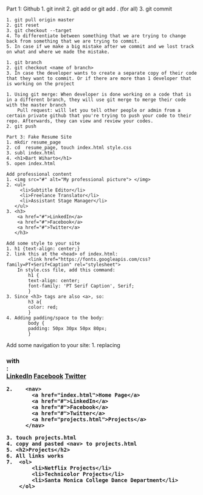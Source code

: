 Part 1: Github
    1. git innit
    2. git add <file> or git add . (for all)
    3. git commit

    1. git pull origin master
    2. git reset
    3. git checkout --target
    4. To differentiate between something that we are trying to change back from something that we are trying to commit.
    5. In case if we make a big mistake after we commit and we lost track on what and where we made the mistake.
    
    1. git branch
    2. git checkout <name of branch>
    3. In case the developer wants to create a separate copy of their code that they want to commit. Or if there are more than 1 developer that is working on the project
    
    1. Using git merge: When developer is done working on a code that is in a different branch, they will use git merge to merge their code with the master branch
        Pull request: will let you tell other people or admin from a certain private github that you're trying to push your code to their repo. Afterwards, they can view and review your codes.
    2. git push
    
    Part 3: Fake Resume Site
    1. mkdir resume_page
    2. cd  resume_page, touch index.html style.css
    3. subl index.html
    4. <h1>Bart Wiharto</h1>
    5. open index.html
    
    Add professional content
    1. <img src="#" alt="My professional picture"> </img>
    2. <ul>
         <li>Subtitle Editor</li>
         <li>Freelance Translator</li>
         <li>Assistant Stage Manager</li>
       </ul>
    3. <h3>
        <a href="#">LinkedIn</a>
        <a href="#">Facebook</a>
        <a href="#">Twitter</a>
       </h3>
       
    Add some style to your site
    1. h1 {text-align: center;}
    2. link this at the <head> of index.html:
            <link href="https://fonts.googleapis.com/css?family=PT+Serif+Caption" rel="stylesheet">
        In style.css file, add this command:
            h1 {
            text-align: center;
            font-family: 'PT Serif Caption', Serif;
            }
    3. Since <h3> tags are also <a>, so:
            h3 a{
            color: red;
            }
    4. Adding padding/space to the body:
            body {
            padding: 50px 30px 50px 80px;
            }
            

Add some navigation to your site:
    1. replacing <h3> with <nav>:
                <nav>
                <a href="#">LinkedIn</a>
                <a href="#">Facebook</a>
                <a href="#">Twitter</a>
                </nav>
    
    2.    <nav>
            <a href="index.html">Home Page</a>
            <a href="#">LinkedIn</a>
            <a href="#">Facebook</a>
            <a href="#">Twitter</a>
            <a href="projects.html">Projects</a>
          </nav>

    3. touch projects.html
    4. copy and pasted <nav> to projects.html
    5. <h2>Projects</h2>
    6. All links works
    7.  <ol>
            <li>Netflix Projects</li>
            <li>Technicolor Projects</li>
            <li>Santa Monica College Dance Department</li>
        </ol>

